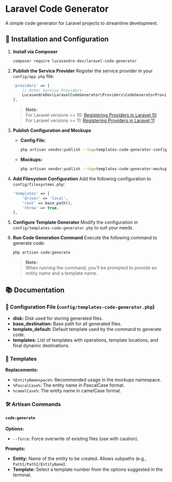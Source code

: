 # Laravel Code Generator

A simple code generator for Laravel projects to streamline development.

## 🚀 Installation and Configuration

1. **Install via Composer**
   ```bash
   composer require lucasandre-dev/laravel-code-generator
   ```

2. **Publish the Service Provider**
   Register the service provider in your `config/app.php` file:
   ```php
   'providers' => [
       // Other Service Providers...
       LucasandreDev\LaravelCodeGenerator\Providers\CodeGeneratorProvider::class,
   ],
   ```

   > **Note:**  
   > For Laravel versions <= 10: [Registering Providers in Laravel 10](https://laravel.com/docs/10.x/providers#registering-providers)  
   > For Laravel versions >= 11: [Registering Providers in Laravel 11](https://laravel.com/docs/11.x/providers#registering-providers)

3. **Publish Configuration and Mockups**
    - **Config File:**
      ```bash
      php artisan vendor:publish --tag=templates-code-generator-config
      ```
    - **Mockups:**
      ```bash
      php artisan vendor:publish --tag=templates-code-generator-mockups
      ```

4. **Add Filesystem Configuration**
   Add the following configuration to `config/filesystems.php`:
   ```php
   'templates' => [
       'driver' => 'local',
       'root' => base_path(),
       'throw' => true,
   ],
   ```

5. **Configure Template Generator**
   Modify the configuration in `config/templates-code-generator.php` to suit your needs.

6. **Run Code Generation Command**
   Execute the following command to generate code:
   ```bash
   php artisan code:generate
   ```

   > **Note:**  
   > When running the command, you'll be prompted to provide an entity name and a template name.

## 📚 Documentation

### 🔧 Configuration File (`config/templates-code-generator.php`)

- **disk:** Disk used for storing generated files.
- **base_destination:** Base path for all generated files.
- **template_default:** Default template used by the command to generate code.
- **templates:** List of templates with operations, template locations, and final dynamic destinations.

### 📑 Templates

**Replacements:**

- `%EntityNamespace%`: Recommended usage in the mockups namespace.
- `%PascalCase%`: The entity name in PascalCase format.
- `%camelCase%`: The entity name in camelCase format.

### 🛠️ Artisan Commands

#### `code:generate`

**Options:**

- `--force`: Force overwrite of existing files (use with caution).

**Prompts:**

- **Entity:** Name of the entity to be created. Allows subpaths (e.g., `Path1/Path2/EntityName`).
- **Template:** Select a template number from the options suggested in the terminal.
